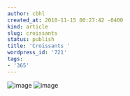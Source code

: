 ```yaml
---
author: cbhl
created_at: 2010-11-15 00:27:42 -0400
kind: article
slug: croissants
status: publish
title: 'Croissants '
wordpress_id: '721'
tags:
- '365'
---
```


![image](http://images.azuresky.ca/blog/wp-content/uploads/2010/11/wpid-IMG_20101115_002622.jpg)
![image](http://images.azuresky.ca/blog/wp-content/uploads/2010/11/wpid-IMG_20101115_002640.jpg)
